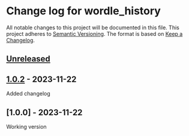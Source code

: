 # Change log for wordle_history
All notable changes to this project will be documented in this file.
This project adheres to [Semantic Versioning].
The format is based on [Keep a Changelog].
	
## [Unreleased]

## [1.0.2] - 2023-11-22
Added changelog

## [1.0.0] - 2023-11-22
Working version

[Semantic Versioning]: http://semver.org
[Keep a Changelog]: http://keepachangelog.com
[Unreleased]: https://github.com/philhanna/wordle_history/compare/1.0.2..HEAD
[1.0.2]: https://github.com/philhanna/wordle_history/compare/1.0.0..1.0.2
